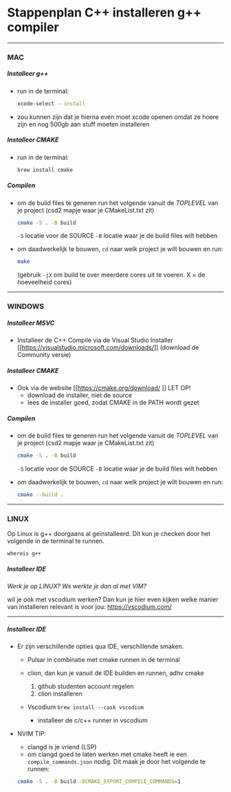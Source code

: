 # Stappenplan C++ installeren g++ compiler

---

### MAC
##### Installeer g++
- run in de terminal:

  ```bash
  xcode-select --install
  ```
- zou kunnen zijn dat je hierna even moet xcode openen omdat ze hoere zijn en nog 500gb aan stuff moeten installeren

##### Installeer CMAKE 
- run in de terminal:<br>
  ```bash
  brew install cmake    
  ```
    
##### Compilen
- om de build files te generen run het volgende vanuit de _TOPLEVEL_ van je project (csd2 mapje waar je CMakeList.txt zit) 
  ```bash
  cmake -S . -B build
  ```
  `-S` locatie voor de SOURCE 
  `-B` locatie waar je de build files wilt hebben

- om daadwerkelijk te bouwen, `cd` naar welk project je wilt bouwen en run: 
  ```bash
  make
  ```
  (gebruik `-jX` om build te over meerdere cores uit te voeren. X = de hoeveelheid cores)
---

### WINDOWS
##### Installeer MSVC
- Installeer de C++ Compile via de Visual Studio Installer 
  [[https://visualstudio.microsoft.com/downloads/]]
  (download de Community versie)


##### Installeer CMAKE
- Ook via de website
    [[https://cmake.org/download/ ]]
LET OP!<br>
    - download de installer, niet de source
    - lees de installer goed, zodat CMAKE in de PATH wordt gezet
  

##### Compilen
- om de build files te generen run het volgende vanuit de _TOPLEVEL_ van je project (csd2 mapje waar je CMakeList.txt zit) 
  ```bash
  cmake -S . -B build
  ```
  `-S` locatie voor de SOURCE 
  `-B` locatie waar je de build files wilt hebben

- om daadwerkelijk te bouwen, `cd` naar welk project je wilt bouwen en run:
  ```bash
  cmake --build . 
  ```

---



### LINUX
Op Linux is g++ doorgaans al geïnstalleerd. Dit kun je checken door het volgende in de terminal te runnen.  

```whereis g++```


##### Installeer IDE

_Werk je op LINUX? Ws werkte je dan al met VIM?_

wil je ook met vscodium werken? Dan kun je hier even kijken welke manier van installeren relevant is voor jou:
https://vscodium.com/


---

##### Installeer IDE
- Er zijn verschillende opties qua IDE, verschillende smaken.
  - Pulsar in combinatie met cmake runnen in de terminal
  - clion, dan kun je vanuit de IDE builden en runnen, adhv cmake
    1. github studenten account regelen
    2. clion installeren

  - Vscodium
    ```brew install --cask vscodium```
    - installeer de c/c++ runner in vscodium

- NVIM TIP:
  - clangd is je vriend (LSP)
  - om clangd goed te laten werken met cmake heeft ie een `compile_commands.json` nodig. Dit maak je door het volgende te runnen:
  ```bash
  cmake -S . -B build -DCMAKE_EXPORT_COMPILE_COMMANDS=1
  ```
